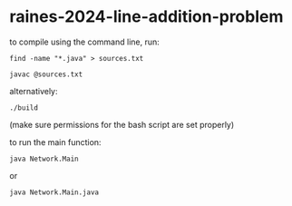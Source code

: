 # raines-2024-line-addition-problem

to compile using the command line, run:


`find -name "*.java" > sources.txt`

`javac @sources.txt`

alternatively: 

`./build`

(make sure permissions for the bash script are set properly)

to run the main function:

`java Network.Main`

or 

`java Network.Main.java`
